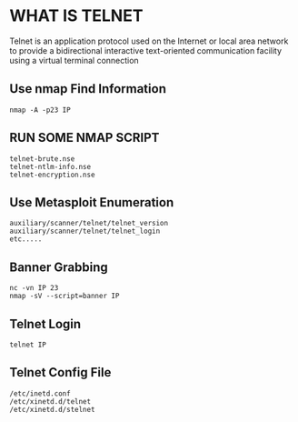 # WHAT IS TELNET

   Telnet is an application protocol used on the Internet or local area network to provide a bidirectional interactive text-oriented communication facility using a virtual terminal connection
   

## Use nmap Find Information
   
    nmap -A -p23 IP
   
## RUN SOME NMAP SCRIPT 
    
    telnet-brute.nse
    telnet-ntlm-info.nse
    telnet-encryption.nse

## Use Metasploit Enumeration
   
    auxiliary/scanner/telnet/telnet_version
    auxiliary/scanner/telnet/telnet_login
    etc.....
    

## Banner Grabbing
   
    nc -vn IP 23
    nmap -sV --script=banner IP
    

## Telnet Login 
   
    telnet IP
    
## Telnet Config File
   
    /etc/inetd.conf
    /etc/xinetd.d/telnet
    /etc/xinetd.d/stelnet
    
    
    
    
    
      
 
